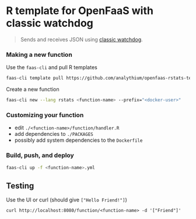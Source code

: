 # R template for OpenFaaS with classic watchdog

> Sends and receives JSON using
> [classic watchdog](https://github.com/openfaas/faas/tree/master/watchdog).

### Making a new function

Use the `faas-cli` and pull R templates

```bash
faas-cli template pull https://github.com/analythium/openfaas-rstats-templates
```

Create a new function

```bash
faas-cli new --lang rstats <function-name> --prefix="<docker-user>"
```

### Customizing your function

- edit `./<function-name>/function/handler.R`
- add dependencies to `./PACKAGES`
- possibly add system dependencies to the `Dockerfile`

### Build, push, and deploy

```bash
faas-cli up -f <function-name>.yml
```

## Testing

Use the UI or curl (should give `["Hello Friend!"]`)

```
curl http://localhost:8080/function/<function-name> -d '["Friend"]'
```
